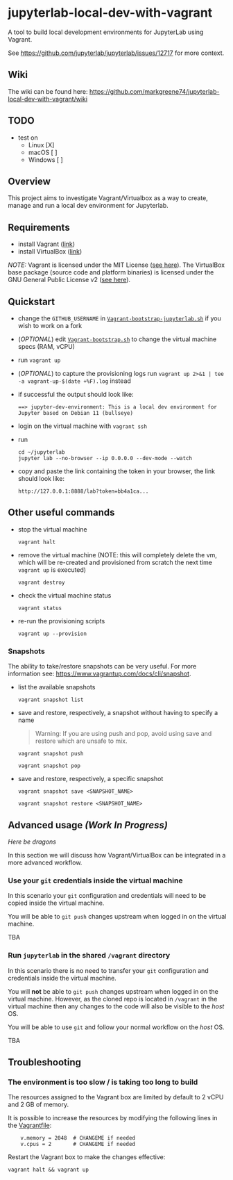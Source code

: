 # jupyterlab-local-dev-with-vagrant

A tool to build local development environments for JupyterLab using Vagrant.

See https://github.com/jupyterlab/jupyterlab/issues/12717 for more context.

## Wiki

The wiki can be found here: https://github.com/markgreene74/jupyterlab-local-dev-with-vagrant/wiki

## TODO
- test on
  - Linux [X]
  - macOS [ ]
  - Windows [ ]

## Overview

This project aims to investigate Vagrant/Virtualbox as a way to create, manage and run a local dev environment for Jupyterlab.

## Requirements

- install Vagrant ([link](https://www.vagrantup.com/downloads))
- install VirtualBox ([link](https://www.virtualbox.org/wiki/Downloads))

*NOTE:* Vagrant is licensed under the MIT License ([see here](https://github.com/hashicorp/vagrant/blob/main/LICENSE)). The VirtualBox base package (source code and platform binaries) is licensed under the GNU General Public License v2 ([see here](https://www.virtualbox.org/wiki/Licensing_FAQ)). 

## Quickstart

- change the `GITHUB_USERNAME` in [`Vagrant-bootstrap-jupyterlab.sh`](Vagrant-bootstrap-jupyterlab.sh) if you wish to work on a fork

- (*OPTIONAL*) edit [`Vagrant-bootstrap.sh`](Vagrant-bootstrap.sh) to change the virtual machine specs (RAM, vCPU)

- run `vagrant up`

- (*OPTIONAL*) to capture the provisioning logs run `vagrant up 2>&1 | tee -a vagrant-up-$(date +%F).log` instead

- if successful the output should look like:
  ```shell
  ==> jupyter-dev-environment: This is a local dev environment for Jupyter based on Debian 11 (bullseye)
  ```

- login on the virtual machine with `vagrant ssh`

- run
  ```shell
  cd ~/jupyterlab
  jupyter lab --no-browser --ip 0.0.0.0 --dev-mode --watch
  ```

- copy and paste the link containing the token in your browser, the link should look like:
  ```shell
  http://127.0.0.1:8888/lab?token=bb4a1ca...
  ```

## Other useful commands

- stop the virtual machine
  ```shell
  vagrant halt
  ```

- remove the virtual machine
  (NOTE: this will completely delete the vm, which will be re-created and provisioned from scratch the next time `vagrant up` is executed)
  ```shell
  vagrant destroy
  ```

- check the virtual machine status
  ```shell
  vagrant status
  ```

- re-run the provisioning scripts
  ```shell
  vagrant up --provision
  ```

### Snapshots

The ability to take/restore snapshots can be very useful. For more information see: https://www.vagrantup.com/docs/cli/snapshot.

- list the available snapshots
  ```shell
  vagrant snapshot list
  ```

- save and restore, respectively, a snapshot without having to specify a name
  > Warning: If you are using push and pop, avoid using save and restore which are unsafe to mix.
  ```shell
  vagrant snapshot push
  ```
  ```shell
  vagrant snapshot pop
  ```

- save and restore, respectively, a specific snapshot
  ```shell
  vagrant snapshot save <SNAPSHOT_NAME>
  ```
  ```shell
  vagrant snapshot restore <SNAPSHOT_NAME>
  ```

## Advanced usage *(Work In Progress)*

*Here be dragons*

In this section we will discuss how Vagrant/VirtualBox can be integrated in a more advanced workflow.

### Use your `git` credentials inside the virtual machine

In this scenario your `git` configuration and credentials will need to be copied inside the virtual machine.

You will be able to `git push` changes upstream when logged in on the virtual machine. 

TBA

### Run `jupyterlab` in the shared `/vagrant` directory

In this scenario there is no need to transfer your `git` configuration and credentials inside the virtual machine.

You will **not** be able to `git push` changes upstream when logged in on the virtual machine. However, as the cloned repo is located in `/vagrant` in the virtual machine then any changes to the code will also be visible to the *host* OS.

You will be able to use `git` and follow your normal workflow on the *host* OS.

TBA

## Troubleshooting

### The environment is too slow / is taking too long to build

The resources assigned to the Vagrant box are limited by default to 2 vCPU and 2 GB of memory.

It is possible to increase the resources by modifying the following lines in the [Vagrantfile](./Vagrantfile#L8-L9):

```
    v.memory = 2048  # CHANGEME if needed
    v.cpus = 2       # CHANGEME if needed
```

Restart the Vagrant box to make the changes effective:

```shell
vagrant halt && vagrant up
```
 